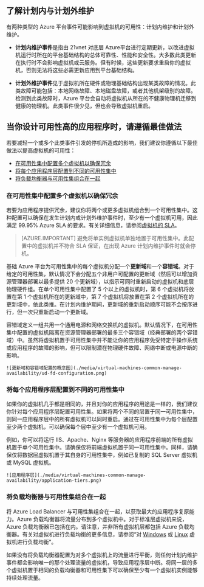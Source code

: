 ## 了解计划内与计划外维护
有两种类型的 Azure 平台事件可能影响到虚拟机的可用性：计划内维护和计划外维护。

- **计划内维护事件**是指由 21vnet 对底层 Azure平台进行定期更新，以改进虚拟机运行时所在的平台基础结构的总体可靠性、性能和安全性。大多数此类更新在执行时不会影响虚拟机或云服务。但有时候，这些更新要求重启你的虚拟机，否则无法将这些必需更新应用到平台基础结构。

- **计划外维护事件**见于虚拟机所在硬件或物理基础结构出现某类故障的情况。此类故障可能包括：本地网络故障、本地磁盘故障，或者其他机架级别的故障。检测到此类故障时，Azure 平台会自动将虚拟机从所在的不健康物理机迁移到健康的物理机。此类事件很少见，但也会导致虚拟机重启。

## 当你设计可用性高的应用程序时，请遵循最佳做法
若要减轻一个或多个此类事件引发的停机所造成的影响，我们建议你遵循以下最佳做法以提高虚拟机的可用性：

* [在可用性集中配置多个虚拟机以确保冗余]
* [将每个应用程序层配置到不同的可用性集中]
* [将负载均衡器与可用性集组合在一起]


### <a name="configure-multiple-virtual-machines-in-an-availability-set-for-redundancy"></a> 在可用性集中配置多个虚拟机以确保冗余
若要为应用程序提供冗余，建议你将两个或更多虚拟机组合到一个可用性集中。这种配置可以确保在发生计划内或计划外维护事件时，至少有一个虚拟机可用，因此满足 99.95% Azure SLA 的要求。有关详细信息，请参阅[虚拟机的 SLA](/support/sla/virtual-machines)。

> [AZURE.IMPORTANT] 避免将单实例虚拟机单独地置于可用性集中。此配置中的虚拟机并不符合 SLA 保证，在出现 Azure 计划内维护事件时就会停机。

基础 Azure 平台为可用性集中的每个虚拟机分配一个**更新域**和一个**容错域**。对于给定的可用性集，默认情况下会分配五个非用户可配置的更新域（然后可以增加资源管理器部署以最多提供 20 个更新域），以指示可同时重新启动的虚拟机和底层物理硬件组。在单个可用性集中配置了 5 个以上的虚拟机时，第 6 个虚拟机将放置在第 1 个虚拟机所在的更新域中，第 7 个虚拟机将放置在第 2 个虚拟机所在的更新域中，依此类推。在计划内维护期间，更新域的重新启动顺序可能不会按序进行，但一次只重新启动一个更新域。

容错域定义一组共用一个通用电源和网络交换机的虚拟机。默认情况下，在可用性集中配置的虚拟机隔离在资源管理器部署的最多三个容错域（经典部署的两个容错域）中。虽然将虚拟机置于可用性集中并不能让你的应用程序免受特定于操作系统或应用程序的故障的影响，但可以限制潜在物理硬件故障、网络中断或电源中断的影响。

<!--Image reference-->
    ![更新域和容错域配置的概念图](./media/virtual-machines-common-manage-availability/ud-fd-configuration.png)


### <a name="configure-each-application-tier-into-separate-availability-sets"></a> 将每个应用程序层配置到不同的可用性集中

如果你的虚拟机几乎都是相同的，并且对你的应用程序的用途是一样的，我们建议你针对每个应用程序层配置可用性集。如果将两个不同的层置于同一可用性集中，则同一应用程序层中的所有虚拟机可以同时重启。通过在可用性集中为每个层配置至少两个虚拟机，可以确保每个层中至少有一个虚拟机可用。

例如，你可以将运行 IIS、Apache、Nginx 等服务器的应用程序前端的所有虚拟机置于单个可用性集中。请确保仅将前端虚拟机置于同一可用性集中。同样，请确保仅将数据层虚拟机置于其自身的可用性集中，例如已复制的 SQL Server 虚拟机或 MySQL 虚拟机。

<!--Image reference-->
    ![应用程序层](./media/virtual-machines-common-manage-availability/application-tiers.png)


### <a name="combine-the-load-balancer-with-availability-sets"></a> 将负载均衡器与可用性集组合在一起
将 Azure Load Balancer 与可用性集组合在一起，以获取最大的应用程序复原能力。Azure 负载均衡器将流量分布到多个虚拟机中。对于标准层虚拟机来说，Azure 负载均衡器已包括在内。请注意，并非所有虚拟机层都包括 Azure 负载均衡器。有关对虚拟机进行负载均衡的更多信息，请参阅“对 [Windows](/documentation/articles/virtual-machines-windows-load-balance/) 或 [Linux](/documentation/articles/virtual-machines-linux-load-balance/) 虚拟机进行负载均衡”。

如果没有将负载均衡器配置为对多个虚拟机上的流量进行平衡，则任何计划内维护事件都会影响唯一的那个处理流量的虚拟机，导致应用程序层中断。将同一层的多个虚拟机置于相同的负载均衡器和可用性集下可以确保至少有一个虚拟机实例能够持续处理流量。

 

<!-- Link references -->
[在可用性集中配置多个虚拟机以确保冗余]: #configure-multiple-virtual-machines-in-an-availability-set-for-redundancy
[将每个应用程序层配置到不同的可用性集中]: #configure-each-application-tier-into-separate-availability-sets
[将负载均衡器与可用性集组合在一起]: #combine-the-load-balancer-with-availability-sets
[Avoid single instance virtual machines in availability sets]: #avoid-single-instance-virtual-machines-in-availability-sets


<!---HONumber=Mooncake_0627_2016-->